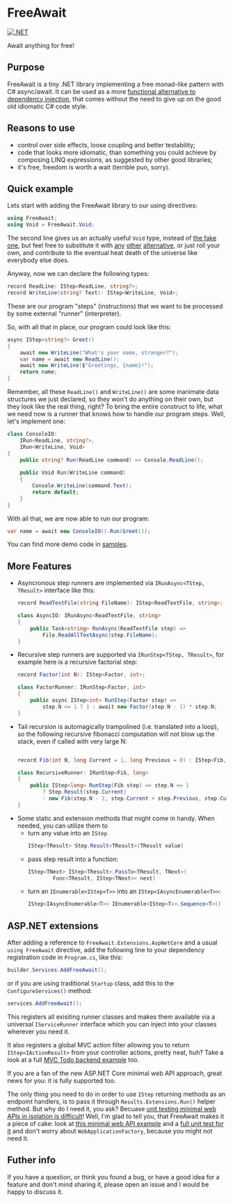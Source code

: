 # FreeAwait
[![.NET](https://github.com/yuretz/FreeAwait/actions/workflows/build.yml/badge.svg)](https://github.com/yuretz/FreeAwait/actions/workflows/build.yml)

Await anything for free!

## Purpose
FreeAwait is a tiny .NET library implementing a free monad-like pattern with C# async/await. It can be used as a more [functional alternative to dependency injection](https://blog.ploeh.dk/2017/01/27/from-dependency-injection-to-dependency-rejection/), that comes without the need to give up on the good old idiomatic C# code style.

## Reasons to use
- control over side effects, loose coupling and better testability;
- code that looks more idiomatic, than something you could achieve by composing LINQ expressions, as suggested by other good libraries;
- it's free, freedom is worth a wait (terrible pun, sorry).

## Quick example
Lets start with adding the FreeAwait library to our using directives:
```csharp
using FreeAwait;
using Void = FreeAwait.Void;
```
The second line gives us an actually useful `Void` type, instead of [the fake one](https://github.com/dotnet/runtime/blob/main/src/libraries/System.Private.CoreLib/src/System/Void.cs), but feel free to substitute it with [any](https://github.com/louthy/language-ext/blob/main/LanguageExt.Core/DataTypes/Unit/Unit.cs) [other](https://github.com/jbogard/MediatR/blob/master/src/MediatR/Unit.cs) [alternative](https://github.com/dotnet/reactive/blob/main/Rx.NET/Source/src/System.Reactive/Unit.cs), or just roll your own, and contribute to the eventual heat death of the universe like everybody else does.

Anyway, now we can declare the following types:
```csharp
record ReadLine: IStep<ReadLine, string?>;
record WriteLine(string? Text): IStep<WriteLine, Void>;
```
These are our program "steps" (instructions) that we want to be processed by some external "runner" (interpreter).

So, with all that in place, our program could look like this:
```csharp
async IStep<string?> Greet()
{
    await new WriteLine("What's your name, stranger?");
    var name = await new ReadLine();
    await new WriteLine($"Greetings, {name}!");
    return name;
}
```

Remember, all these `ReadLine()` and `WriteLine()` are some inanimate data structures we just declared, so they won't do anything on their own, but they look like the real thing, right? To bring the entire construct to life, what we need now is a runner that knows how to handle our program steps. Well, let's implement one:
```csharp
class ConsoleIO:
    IRun<ReadLine, string?>,
    IRun<WriteLine, Void>
{
    public string? Run(ReadLine command) => Console.ReadLine();
   
    public Void Run(WriteLine command)
    {
        Console.WriteLine(command.Text);
        return default;
    }
}
```

With all that, we are now able to run our program:
```csharp
var name = await new ConsoleIO().Run(Greet());
```

You can find more demo code in [samples](./samples).

## More Features

* Asyncronous step runners are implemented via `IRunAsync<TStep, TResult>` interface like this: 
    ```csharp
    record ReadTextFile(string FileName): IStep<ReadTextFile, string>;

    class AsyncIO: IRunAsync<ReadTextFile, string>
    {
        public Task<string> RunAsync(ReadTextFile step) => 
            File.ReadAllTextAsync(step.FileName);
    }
    ```
* Recursive step runners are supported via `IRunStep<TStep, TResult>`, for example here is a recursive factorial step:
    ```csharp
    record Factor(int N): IStep<Factor, int>;
    
    class FactorRunner: IRunStep<Factor, int>
    {
        public async IStep<int> RunStep(Factor step) => 
            step.N <= 1 ? 1 : await new Factor(step.N - 1) * step.N;
    }
    ```
* Tail recursion is automagically trampolined (i.e. translated into a loop), so the following recursive fibonacci computation will not blow up the stack, even if called with very large N:
    ```csharp

    record Fib(int N, long Current = 1, long Previous = 0) : IStep<Fib, long>;
    
    class RecursiveRunner: IRunStep<Fib, long>
    {
        public IStep<long> RunStep(Fib step) => step.N <= 1
            ? Step.Result(step.Current)
            : new Fib(step.N - 1, step.Current + step.Previous, step.Current);
    }
    ```
* Some static and extension methods that might come in handy. When needed, you can utilize them to
  * turn any value into an `IStep`
    ```csharp
    IStep<TResult> Step.Result<TResult>(TResult value)
    ```
  * pass step result into a function:
    ```csharp
    IStep<TNext> IStep<TResult>.PassTo<TResult, TNext>( 
            Func<TResult, IStep<TNext>> next)
    ```
  * turn an `IEnumerable<IStep<T>>` into an `IStep<IAsyncEnumerable<T>>`:
    ```csharp
    IStep<IAsyncEnumerable<T>> IEnumerable<IStep<T>>.Sequence<T>()
    ```

## ASP.NET extensions
After adding a reference to `FreeAwait.Extensions.AspNetCore` and a usual `using FreeAwait` directive, add the following line to your dependency registration code in `Program.cs`, like this:
```csharp
builder.Services.AddFreeAwait();
```
or if you are using traditional `Startup` class, add this to the `ConfigureServices()` method:
```csharp
services.AddFreeAwait();
```
This registers all exisiting runner classes and makes them available via a universal `IServiceRunner` interface which you can inject into your classes wherever you need it.

It also registers a global MVC action filter allowing you to return `IStep<IActionResult>` from your controller actions, pretty neat, huh? Take a look at a full [MVC Todo backend example](./samples/TodoBackend) too. 

If you are a fan of the new ASP.NET Core minimal web API approach, great news for you: it is fully supported too.

The only thing you need to do in order to use `IStep` returning methods as an endpoint handlers, is to pass it through `Results.Extensions.Run()` helper method. 
But why do I need it, you ask? Becuase [unit testing minimal web APIs in isolation is difficult](https://youtu.be/VuFQtyRmS0E)! Well, I'm glad to tell you, that FreeAwait makes it a piece of cake: look at [this minimal web API example](./samples/MinimalWebApi) and a [full unit test for it](./samples/MinimalWebApi.Tests) and don't worry about `WebApplicationFactory`, because you might not need it.

## Futher info
If you have a question, or think you found a bug, or have a good idea for a feature and don't mind sharing it, please open an issue and I would be happy to discuss it.